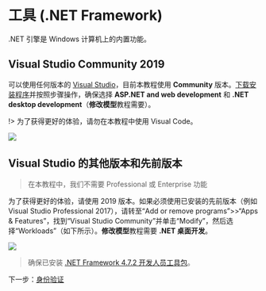 # 工具 (.NET Framework)

.NET 引擎是 Windows 计算机上的内置功能。

## Visual Studio Community 2019

可以使用任何版本的 [Visual Studio](https://visualstudio.microsoft.com/vs/)，目前本教程使用 **Community** 版本。[下载安装程序](https://visualstudio.microsoft.com/vs/)并按照步骤操作，确保选择 **ASP.NET and web development** 和 **.NET desktop development**（**修改模型**教程需要）。

!> 为了获得更好的体验，请勿在本教程中使用 Visual Code。

![](_media/net/workloads_2019.png)


## Visual Studio 的其他版本和先前版本

> 在本教程中，我们不需要 Professional 或 Enterprise 功能

为了获得更好的体验，请使用 2019 版本。如果必须使用已安装的先前版本（例如 Visual Studio Professional 2017），请转至“Add or remove programs”>>“Apps & Features”，找到“Visual Studio Community”并单击“Modify”，然后选择“Workloads”（如下所示）。**修改模型**教程需要 **.NET 桌面开发**。

![](_media/net/workloads_2017.png)

> 确保已安装 [.NET Framework 4.7.2 开发人员工具包](https://dotnet.microsoft.com/download/dotnet-framework/net472)。

下一步：[身份验证](/zh-CN/oauth/)